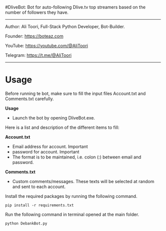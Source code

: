 #DliveBot: Bot for auto-following Dlive.tv top streamers based on the number of followers they have.

*******************************************************************************************

Author: Ali Toori, Full-Stack Python Developer, Bot-Builder.

Founder: https://boteaz.com

YouTube: https://youtube.com/@AliToori

Telegram: https://t.me/@AliToori
*******************************************************************************************

# Usage

Before running te bot, make sure to fill the input files Account.txt and Comments.txt carefully.

<b>Usage</b>
* Launch the bot by opening DliveBot.exe.

Here is a list and description of the different items to fill:

<b>Account.txt</b>
* Email address for account. Important
* password for account. Important
* The format is to be maintained, i.e. colon (:) between email and password.

<b>Comments.txt</b>
* Custom comments/messages. These texts will be selected at random and sent to each account.

Install the required packages by running the following command.
    
    pip install -r requirements.txt

Run the following command in terminal opened at the main folder.
    
    python DebankBot.py